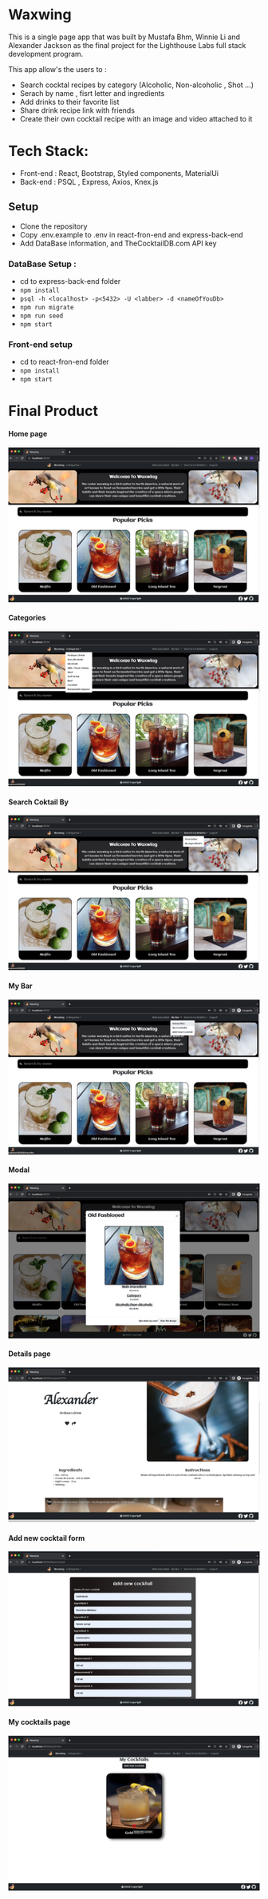 # Waxwing

This is a single page app that was built by Mustafa Bhm, Winnie Li and Alexander Jackson as the final project for the Lighthouse Labs full stack development program.

This app allow's the users to :

- Search cocktal recipes by category (Alcoholic, Non-alcoholic , Shot ...)
- Serach by name , fisrt letter and ingredients
- Add drinks to their favorite list
- Share drink recipe link with friends
- Create their own cocktail recipe with an image and video attached to it

# Tech Stack:

- Front-end : React, Bootstrap, Styled components, MaterialUi
- Back-end : PSQL , Express, Axios, Knex.js

## Setup

- Clone the repository
- Copy .env.example to .env in react-fron-end and express-back-end
- Add DataBase information, and TheCocktailDB.com API key

### DataBase Setup :

- cd to express-back-end folder
- `npm install `
- `psql -h <localhost> -p<5432> -U <labber> -d <nameOfYouDb> `
- `npm run migrate `
- `npm run seed `
- `npm start `

### Front-end setup

- cd to react-fron-end folder
- `npm install `
- `npm start `

# Final Product

#### Home page

!["Home Page](screenshots/Homepage.png)

#### Categories

!["Category](screenshots/Categories.png)

#### Search Coktail By

![Search cocktail by](screenshots/search%20cocktail%20by.png)

#### My Bar

![My Bar](screenshots/my%20bar.png)

#### Modal

![Modal](screenshots/Modal.png)

#### Details page

![Details page](screenshots/details%20page.png)

#### Add new cocktail form

![Add new cocktail form](screenshots/new%20cocktail%20form.png)

#### My cocktails page

![My cocktails page](screenshots/my%20cocktails%20page.png)
